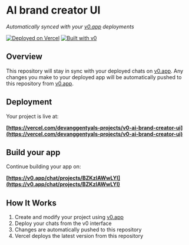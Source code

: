 # AI brand creator UI

*Automatically synced with your [v0.app](https://v0.app) deployments*

[![Deployed on Vercel](https://img.shields.io/badge/Deployed%20on-Vercel-black?style=for-the-badge&logo=vercel)](https://vercel.com/devanggentyals-projects/v0-ai-brand-creator-ui)
[![Built with v0](https://img.shields.io/badge/Built%20with-v0.app-black?style=for-the-badge)](https://v0.app/chat/projects/BZKzlAWwLYI)

## Overview

This repository will stay in sync with your deployed chats on [v0.app](https://v0.app).
Any changes you make to your deployed app will be automatically pushed to this repository from [v0.app](https://v0.app).

## Deployment

Your project is live at:

**[https://vercel.com/devanggentyals-projects/v0-ai-brand-creator-ui](https://vercel.com/devanggentyals-projects/v0-ai-brand-creator-ui)**

## Build your app

Continue building your app on:

**[https://v0.app/chat/projects/BZKzlAWwLYI](https://v0.app/chat/projects/BZKzlAWwLYI)**

## How It Works

1. Create and modify your project using [v0.app](https://v0.app)
2. Deploy your chats from the v0 interface
3. Changes are automatically pushed to this repository
4. Vercel deploys the latest version from this repository
